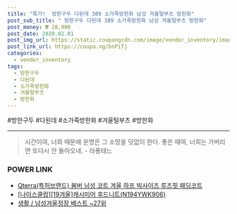 ```yaml
--- 
title: "특가!  방한구두 다된데 389 소가죽방한화 남성 겨울털부츠 방한화" 
post_sub_title: " 방한구두 다된데 389 소가죽방한화 남성 겨울털부츠 방한화" 
post_money: ₩ 28,900 
post_date: 2020.02.01 
post_img_url: https://static.coupangcdn.com/image/vendor_inventory/images/2017/11/28/7/6/4b728178-b85b-4974-8374-0a0f6d547482.jpg 
post_link_url: https://coupa.ng/bnPiTj 
categories: 
  - vendor_inventory 
tags: 
  - 방한구두 
  - 다된데 
  - 소가죽방한화 
  - 겨울털부츠 
  - 방한화 
--- 
```

  #방한구두 #다된데 #소가죽방한화 #겨울털부츠 #방한화 
<hr> 

> 시간이여, 너희 때문에 운명은 그 소망을 덧없이 한다. 좋은 때여, 너희는 가버리면 또다시 안 돌아오네. - 라퐁테느 


### POWER LINK

* <a href="https://blog.naver.com/fasyy4321/221780909986" target="_blank">Qterra(특허브랜드) 봄버 남성 코트 겨울 하프 빅사이즈 루즈핏 패딩코트</a>
* <a href="https://blog.naver.com/fasyy4321/221782266067" target="_blank">[나이스클랍][19겨울]캐시미어 후드니트(N194YWK906)</a>
* <a href="https://blog.naver.com/santokki14/221784587835" target="_blank">생활 / 남성겨울정장 베스트 ~27위</a>
